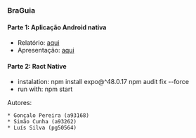 ### BraGuia

#### Parte 1: Aplicação Android nativa
* Relatório: [aqui](https://github.com/simaocunha71/BraGuia/blob/main/Project%20Part%201/docs/TDS-Relatorio-Parte_1.pdf)
* Apresentação: [aqui](https://github.com/simaocunha71/BraGuia/blob/main/Project%20Part%201/docs/TDS-Apresentacao-Parte_1.pptx)

#### Parte 2: Ract Native
* instalation: npm install expo@^48.0.17
               npm audit fix --force
* run with: npm start

Autores:
```
* Gonçalo Pereira (a93168)
* Simão Cunha (a93262)
* Luís Silva (pg50564)
```
